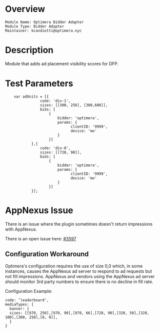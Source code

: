 # Overview

```
Module Name: Optimera Bidder Adapter
Module Type: Bidder Adapter
Maintainer: kcandiotti@optimera.nyc
```

# Description

Module that adds ad placement visibility scores for DFP.

# Test Parameters
```
    var adUnits = [{
                code: 'div-1',
                sizes: [[300, 250], [300,600]],
                bids: [
                    {
                        bidder: 'optimera',
                        params: {
                              clientID: '9999',
                              device: 'mo'
                        }
                    }]
            },{
                code: 'div-0',
                sizes: [[728, 90]],
                bids: [
                    {
                        bidder: 'optimera',
                        params: {
                              clientID: '9999',
                              device: 'mo'
                        }
                    }]
            }];
```

# AppNexus Issue
There is an issue where the plugin sometimes doesn't return impressions with AppNexus.

There is an open issue here: [#3597](https://github.com/prebid/Prebid.js/issues/3597)

## Configuration Workaround

Optimera's configuration requires the use of size 0,0 which, in some instances, causes the AppNexus ad server to respond to ad requests but not fill impressions. AppNexus and vendors using the AppNexus ad server should monitor 3rd party numbers to ensure there is no decline in fill rate.

Configuration Example:

```
code: ‘leaderboard',
mediaTypes: {
  banner: {
  sizes: [[970, 250],[970, 90],[970, 66],[728, 90],[320, 50],[320, 100],[300, 250],[0, 0]],
  }
}
```
